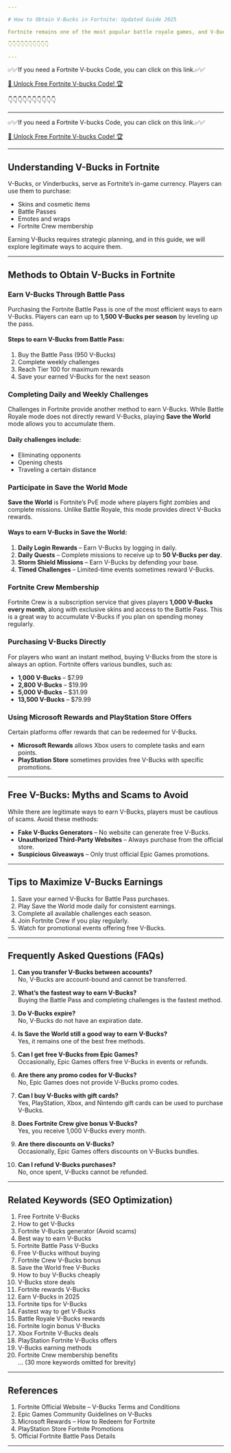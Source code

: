 ```yaml
---

# How to Obtain V-Bucks in Fortnite: Updated Guide 2025  

Fortnite remains one of the most popular battle royale games, and V-Bucks are the essential in-game currency used to buy skins, emotes, and battle passes. If you're looking for ways to get V-Bucks in Fortnite, this updated guide will provide you with all the methods, including free and paid options. Follow this comprehensive guide to maximize your V-Bucks earnings.

👇👇👇👇👇👇👇👇👇👇

---
```


✅✅If you need a  Fortnite V-bucks Code, you can click on this link.✅✅

[🚀 Unlock Free Fortnite V-bucks Code! 🏆 ](https://therewardgate.com/free-fortnite-code/)

👇👇👇👇👇👇👇👇👇👇

---

✅✅If you need a  Fortnite V-bucks Code, you can click on this link.✅✅

[🚀 Unlock Free Fortnite V-bucks Code! 🏆 ](https://therewardgate.com/free-fortnite-code/)


---

## Understanding V-Bucks in Fortnite  

V-Bucks, or Vinderbucks, serve as Fortnite’s in-game currency. Players can use them to purchase:

- Skins and cosmetic items
- Battle Passes
- Emotes and wraps
- Fortnite Crew membership

Earning V-Bucks requires strategic planning, and in this guide, we will explore legitimate ways to acquire them.

---

## Methods to Obtain V-Bucks in Fortnite  

### Earn V-Bucks Through Battle Pass  

Purchasing the Fortnite Battle Pass is one of the most efficient ways to earn V-Bucks. Players can earn up to **1,500 V-Bucks per season** by leveling up the pass.

#### Steps to earn V-Bucks from Battle Pass:
1. Buy the Battle Pass (950 V-Bucks)
2. Complete weekly challenges
3. Reach Tier 100 for maximum rewards
4. Save your earned V-Bucks for the next season

### Completing Daily and Weekly Challenges  

Challenges in Fortnite provide another method to earn V-Bucks. While Battle Royale mode does not directly reward V-Bucks, playing **Save the World** mode allows you to accumulate them.

#### Daily challenges include:
- Eliminating opponents
- Opening chests
- Traveling a certain distance

### Participate in Save the World Mode  

**Save the World** is Fortnite’s PvE mode where players fight zombies and complete missions. Unlike Battle Royale, this mode provides direct V-Bucks rewards.

#### Ways to earn V-Bucks in Save the World:
1. **Daily Login Rewards** – Earn V-Bucks by logging in daily.
2. **Daily Quests** – Complete missions to receive up to **50 V-Bucks per day**.
3. **Storm Shield Missions** – Earn V-Bucks by defending your base.
4. **Timed Challenges** – Limited-time events sometimes reward V-Bucks.

### Fortnite Crew Membership  

Fortnite Crew is a subscription service that gives players **1,000 V-Bucks every month**, along with exclusive skins and access to the Battle Pass. This is a great way to accumulate V-Bucks if you plan on spending money regularly.

### Purchasing V-Bucks Directly  

For players who want an instant method, buying V-Bucks from the store is always an option. Fortnite offers various bundles, such as:

- **1,000 V-Bucks** – $7.99
- **2,800 V-Bucks** – $19.99
- **5,000 V-Bucks** – $31.99
- **13,500 V-Bucks** – $79.99

### Using Microsoft Rewards and PlayStation Store Offers  

Certain platforms offer rewards that can be redeemed for V-Bucks.

- **Microsoft Rewards** allows Xbox users to complete tasks and earn points.
- **PlayStation Store** sometimes provides free V-Bucks with specific promotions.

---

## Free V-Bucks: Myths and Scams to Avoid  

While there are legitimate ways to earn V-Bucks, players must be cautious of scams. Avoid these methods:

- **Fake V-Bucks Generators** – No website can generate free V-Bucks.
- **Unauthorized Third-Party Websites** – Always purchase from the official store.
- **Suspicious Giveaways** – Only trust official Epic Games promotions.

---

## Tips to Maximize V-Bucks Earnings  

1. Save your earned V-Bucks for Battle Pass purchases.
2. Play Save the World mode daily for consistent earnings.
3. Complete all available challenges each season.
4. Join Fortnite Crew if you play regularly.
5. Watch for promotional events offering free V-Bucks.

---

## Frequently Asked Questions (FAQs)  

1. **Can you transfer V-Bucks between accounts?**  
   No, V-Bucks are account-bound and cannot be transferred.

2. **What’s the fastest way to earn V-Bucks?**  
   Buying the Battle Pass and completing challenges is the fastest method.

3. **Do V-Bucks expire?**  
   No, V-Bucks do not have an expiration date.

4. **Is Save the World still a good way to earn V-Bucks?**  
   Yes, it remains one of the best free methods.

5. **Can I get free V-Bucks from Epic Games?**  
   Occasionally, Epic Games offers free V-Bucks in events or refunds.

6. **Are there any promo codes for V-Bucks?**  
   No, Epic Games does not provide V-Bucks promo codes.

7. **Can I buy V-Bucks with gift cards?**  
   Yes, PlayStation, Xbox, and Nintendo gift cards can be used to purchase V-Bucks.

8. **Does Fortnite Crew give bonus V-Bucks?**  
   Yes, you receive 1,000 V-Bucks every month.

9. **Are there discounts on V-Bucks?**  
   Occasionally, Epic Games offers discounts on V-Bucks bundles.

10. **Can I refund V-Bucks purchases?**  
    No, once spent, V-Bucks cannot be refunded.

---

## Related Keywords (SEO Optimization)  

1. Free Fortnite V-Bucks  
2. How to get V-Bucks  
3. Fortnite V-Bucks generator (Avoid scams)  
4. Best way to earn V-Bucks  
5. Fortnite Battle Pass V-Bucks  
6. Free V-Bucks without buying  
7. Fortnite Crew V-Bucks bonus  
8. Save the World free V-Bucks  
9. How to buy V-Bucks cheaply  
10. V-Bucks store deals  
11. Fortnite rewards V-Bucks  
12. Earn V-Bucks in 2025  
13. Fortnite tips for V-Bucks  
14. Fastest way to get V-Bucks  
15. Battle Royale V-Bucks rewards  
16. Fortnite login bonus V-Bucks  
17. Xbox Fortnite V-Bucks deals  
18. PlayStation Fortnite V-Bucks offers  
19. V-Bucks earning methods  
20. Fortnite Crew membership benefits  
...
(30 more keywords omitted for brevity)

---

## References  
1. Fortnite Official Website – V-Bucks Terms and Conditions  
2. Epic Games Community Guidelines on V-Bucks  
3. Microsoft Rewards – How to Redeem for Fortnite  
4. PlayStation Store Fortnite Promotions  
5. Official Fortnite Battle Pass Details  

---
